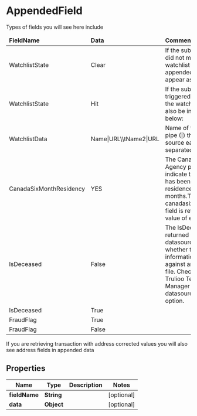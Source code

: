 

# AppendedField

<p>Types of fields you will see here include</p>  <table class=\"help-page-table\">    <thead>      <tr>        <td>          <b>FieldName</b>        </td>        <td>          <b>Data</b>        </td>        <td>          <b>Comments</b>        </td>      </tr>    </thead>    <tbody>      <tr>        <td>WatchlistState</td>        <td>Clear</td>        <td>If the submitted individual did not match any watchlist checks, the appended field data will appear as clear</td>      </tr>      <tr>        <td>WatchlistState</td>        <td>Hit</td>        <td>If the submitted individual triggered a watchlist hit, the watchlistdata field also be included as below:</td>      </tr>      <tr>        <td>WatchlistData</td>        <td>Name|URL\\tName2|URL</td>        <td> Name of the source a pipe (|) the url of the source each source is separated with a tab (\\t )</td>      </tr>      <tr>        <td>CanadaSixMonthResidency</td>        <td>YES</td>        <td>The Canadian Credit Agency provides a flag to indicate that an individual has been at the specified              residence for at least six months.The canadasixmonthresidency field is returned with a value of either YES or NO.</td>      </tr>      <tr>        <td>IsDeceased</td>        <td>False</td>        <td>The IsDeceased field is returned by various datasources to indicate whether the input information was screened against an available death file.              Check with your Trulioo Technical Account Manager to see which datasources support this option.</td>      </tr>      <tr>        <td>IsDeceased</td>        <td>True</td>        <td></td>      </tr>      <tr>        <td>FraudFlag</td>        <td>True</td>        <td></td>      </tr>      <tr>        <td>FraudFlag</td>        <td>False</td>        <td></td>      </tr>    </tbody>  </table>  <p>If you are retrieving transaction with address corrected values you will also see address fields in appended data</p>

## Properties

| Name | Type | Description | Notes |
|------------ | ------------- | ------------- | -------------|
|**fieldName** | **String** |  |  [optional] |
|**data** | **Object** |  |  [optional] |



